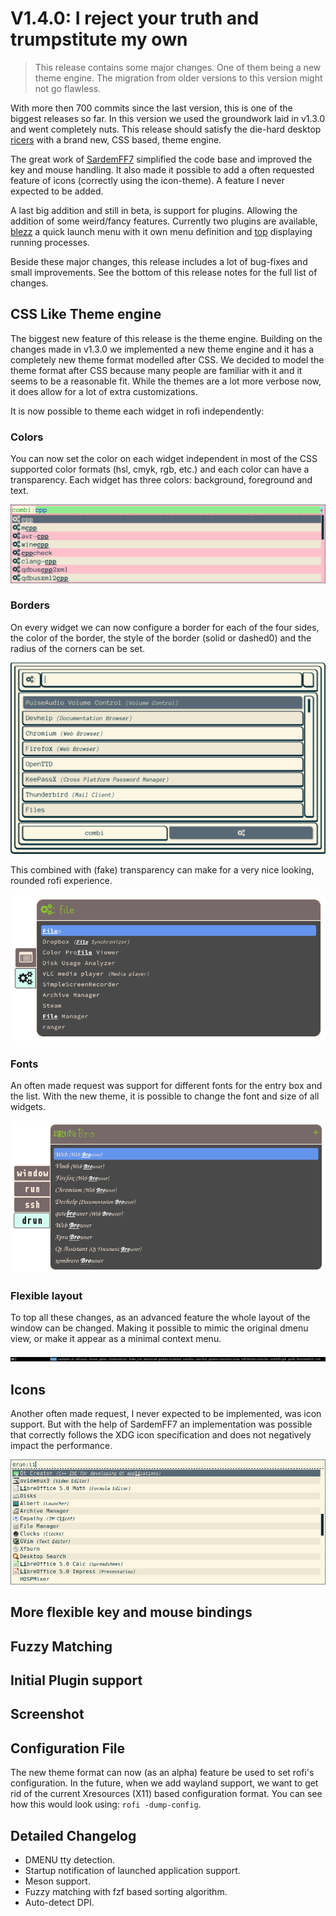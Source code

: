 # V1.4.0: I reject your truth and trumpstitute my own

> This release contains some major changes. One of them being a new theme engine. The migration from older versions
> to this version might not go flawless.

With more then 700 commits since the last version, this is one of the biggest releases so far.
In this version we used the groundwork laid in v1.3.0 and went completely nuts. This release should satisfy the die-hard
desktop [ricers](https://www.reddit.com/r/unixporn/) with a brand new, CSS based, theme engine.

The great work of [SardemFF7](https://github.com/SardemFF7/) simplified the code base and improved the key and mouse
handling. It also made it possible to add a often requested feature of icons (correctly using the icon-theme). A feature
I never expected to be added.

A last big addition and still in beta, is support for plugins. Allowing the addition of some weird/fancy features.
Currently two plugins are available, [blezz](https://gitcrate.org/qtools/rofi-blezz) a quick launch menu with it own
menu definition and [top](https://gitcrate.org/qtools/rofi-top/) displaying running processes.

Beside these major changes, this release includes a lot of bug-fixes and small improvements. See the bottom of this
release notes for the full list of changes.


## CSS Like Theme engine

The biggest new feature of this release is the theme engine. Building on the changes made in v1.3.0 we implemented a new
theme engine and it has a completely new theme format modelled after CSS. We decided to model the theme format after
CSS because many people are familiar with it and it seems to be a reasonable fit. While the themes are a lot more
verbose now, it does allow for a lot of extra customizations.

It is now possible to theme each widget in rofi independently:

### Colors

You can now set the color on each widget independent in most of the CSS supported color formats (hsl, cmyk, rgb, etc.)
and each color can have a transparency. Each widget has three colors: background, foreground and text.

![rainbox](rofi-rainbow.png)

### Borders

On every widget we can now configure a border for each of the four sides, the color of the border, the style of the
border (solid or dashed0) and the radius of the corners can be set.

![border1](rofi-border.png)

This combined with (fake) transparency can make for a very nice looking, rounded rofi experience.

![border2](rofi-border-transp.png)

### Fonts

An often made request was support for different fonts for the entry box and the list. With the new theme, it is possible
to change the font and size of all widgets.

![fonts](rofi-fonts.png)

### Flexible layout

To top all these changes, as an advanced feature the whole layout of the window can be changed. Making it possible to
mimic the original dmenu view, or make it appear as a minimal context menu.

![dmenu](rofi-dmenu.png)

## Icons

Another often made request, I never expected to be implemented, was icon support. But with the help of SardemFF7 an
implementation was possible that correctly follows the XDG icon specification and does not negatively impact the
performance.


![icons](rofi-icons.png)


## More flexible key and mouse bindings

## Fuzzy Matching

## Initial Plugin support

## Screenshot

## Configuration File

The new theme format can now (as an alpha) feature be used to set rofi's configuration. In the future, when we add
wayland support, we want to get rid of the current Xresources (X11) based configuration format.
You can see how this would look using: `rofi -dump-config`.

## Detailed Changelog


* DMENU tty detection.
* Startup notification of launched application support.
* Meson support.
* Fuzzy matching with fzf based sorting algorithm.
* Auto-detect DPI.
